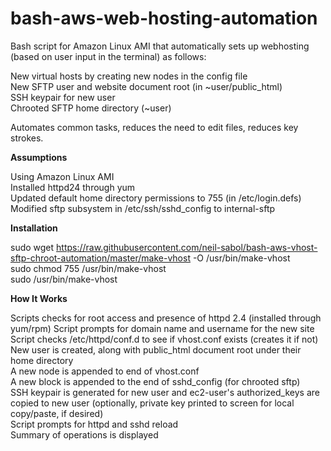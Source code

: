 bash-aws-web-hosting-automation
=========================

Bash script for Amazon Linux AMI that automatically sets up webhosting (based on user input in the terminal) as follows:
   
   New virtual hosts by creating new nodes in the config file<br>
   New SFTP user and website document root (in ~user/public_html)<br>
   SSH keypair for new user<br>
   Chrooted SFTP home directory (~user)<br>
   
Automates common tasks, reduces the need to edit files, reduces key strokes.


<strong>Assumptions</strong>

Using Amazon Linux AMI<br>
Installed httpd24 through yum<br>
Updated default home directory permissions to 755 (in /etc/login.defs)<br>
Modified sftp subsystem in /etc/ssh/sshd_config to internal-sftp<br>


<strong>Installation</strong>

sudo wget https://raw.githubusercontent.com/neil-sabol/bash-aws-vhost-sftp-chroot-automation/master/make-vhost -O /usr/bin/make-vhost<br>
sudo chmod 755 /usr/bin/make-vhost<br>
sudo /usr/bin/make-vhost<br>


<strong>How It Works</strong>

Scripts checks for root access and presence of httpd 2.4 (installed through yum/rpm)
Script prompts for domain name and username for the new site<br>
Script checks /etc/httpd/conf.d to see if vhost.conf exists (creates it if not)<br>
New user is created, along with public_html document root under their home directory<br>
A new node is appended to end of vhost.conf<br>
A new block is appended to the end of sshd_config (for chrooted sftp)<br>
SSH keypair is generated for new user and ec2-user's authorized_keys are copied to new user (optionally, private key printed to screen for local copy/paste, if desired)<br>
Script prompts for httpd and sshd reload<br>
Summary of operations is displayed<br>
